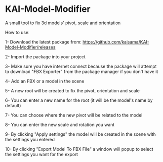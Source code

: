 # KAI-Model-Modifier
A small tool to fix 3d models' pivot, scale and orientation

How to use:

1- Download the latest package from: https://github.com/kaisama/KAI-Model-Modifier/releases

2- Import the package into your project

3- Make sure you have internet connect because the package will 
attempt to download "FBX Exporter" from the package manager if you don't have it

4- Add an FBX or a model in the scene

5- A new root will be created to fix the pivot, orientation and scale

6- You can enter a new name for the root (it will be the model's name by default)

7- You can choose where the new pivot will be related to the model

8- You can enter the new scale and rotation you want

9- By clicking "Apply settings" the model will be created in the scene with the settings you entered

10- By clicking "Export Model To FBX File" a window will popup to select the settings you want for the export
